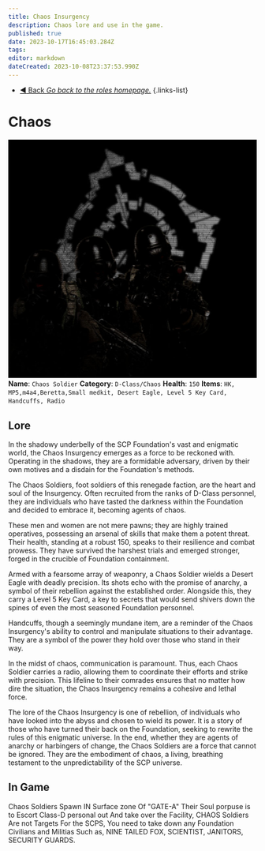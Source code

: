 ```yaml
---
title: Chaos Insurgency
description: Chaos lore and use in the game.
published: true
date: 2023-10-17T16:45:03.284Z
tags: 
editor: markdown
dateCreated: 2023-10-08T23:37:53.990Z
---
```


- [:arrow_backward: Back *Go back to the roles homepage.*](/en/game/jobs#roles)
{.links-list}
# Chaos
![chaos_load_screen.jpg](/images/roles/chaos_load_screen.jpg)
**Name**: `Chaos Soldier`
**Category**: `D-Class/Chaos`
**Health**: `150`
**Items**: `HK, MP5,m4a4,Beretta,Small medkit, Desert Eagle, Level 5 Key Card, Handcuffs, Radio`
## Lore
In the shadowy underbelly of the SCP Foundation's vast and enigmatic world, the Chaos Insurgency emerges as a force to be reckoned with. Operating in the shadows, they are a formidable adversary, driven by their own motives and a disdain for the Foundation's methods.

The Chaos Soldiers, foot soldiers of this renegade faction, are the heart and soul of the Insurgency. Often recruited from the ranks of D-Class personnel, they are individuals who have tasted the darkness within the Foundation and decided to embrace it, becoming agents of chaos.

These men and women are not mere pawns; they are highly trained operatives, possessing an arsenal of skills that make them a potent threat. Their health, standing at a robust 150, speaks to their resilience and combat prowess. They have survived the harshest trials and emerged stronger, forged in the crucible of Foundation containment.

Armed with a fearsome array of weaponry, a Chaos Soldier wields a Desert Eagle with deadly precision. Its shots echo with the promise of anarchy, a symbol of their rebellion against the established order. Alongside this, they carry a Level 5 Key Card, a key to secrets that would send shivers down the spines of even the most seasoned Foundation personnel.

Handcuffs, though a seemingly mundane item, are a reminder of the Chaos Insurgency's ability to control and manipulate situations to their advantage. They are a symbol of the power they hold over those who stand in their way.

In the midst of chaos, communication is paramount. Thus, each Chaos Soldier carries a radio, allowing them to coordinate their efforts and strike with precision. This lifeline to their comrades ensures that no matter how dire the situation, the Chaos Insurgency remains a cohesive and lethal force.

The lore of the Chaos Insurgency is one of rebellion, of individuals who have looked into the abyss and chosen to wield its power. It is a story of those who have turned their back on the Foundation, seeking to rewrite the rules of this enigmatic universe. In the end, whether they are agents of anarchy or harbingers of change, the Chaos Soldiers are a force that cannot be ignored. They are the embodiment of chaos, a living, breathing testament to the unpredictability of the SCP universe.
## In Game
Chaos Soldiers Spawn IN Surface zone Of "GATE-A" Their Soul porpuse is to Escort Class-D personal out And take over the Facility, CHAOS Soldiers Are not Targets For the SCPS, You need to take down any Foundation Civilians and Militias Such as, NINE TAILED FOX, SCIENTIST, JANITORS, SECURITY GUARDS.